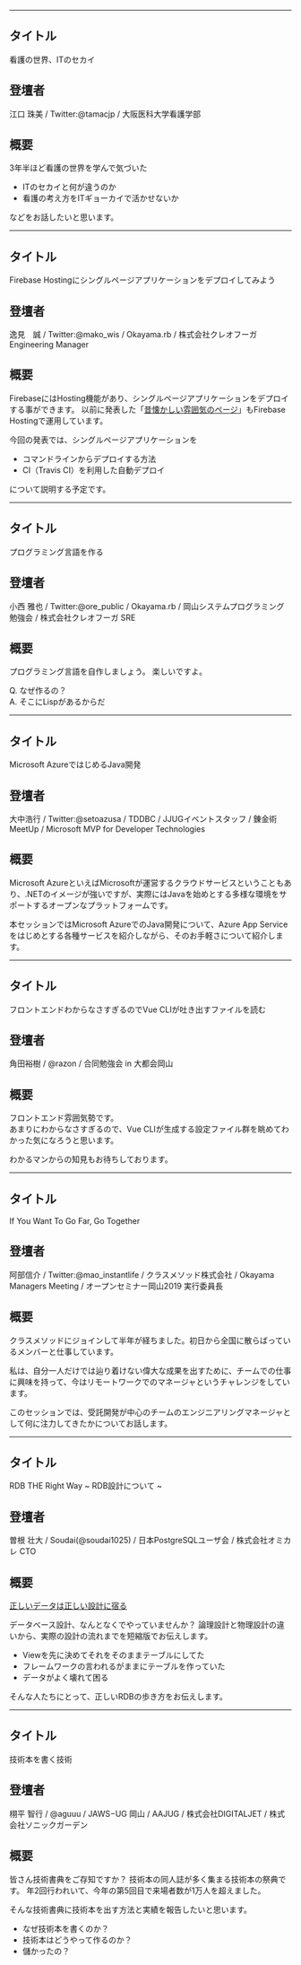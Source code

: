 ***

## タイトル

看護の世界、ITのセカイ

## 登壇者

江口 珠美 / Twitter:@tamacjp / 大阪医科大学看護学部

## 概要

3年半ほど看護の世界を学んで気づいた

* ITのセカイと何が違うのか
* 看護の考え方をITギョーカイで活かせないか

などをお話したいと思います。

***

## タイトル

Firebase Hostingにシングルページアプリケーションをデプロイしてみよう

## 登壇者

逸見　誠 / Twitter:@mako_wis / Okayama.rb / 株式会社クレオフーガ Engineering Manager

## 概要

FirebaseにはHosting機能があり、シングルページアプリケーションをデプロイする事ができます。
以前に発表した「[昔懐かしい雰囲気のページ](https://teijigo-beer-ti.me/)」もFirebase Hostingで運用しています。

今回の発表では、シングルページアプリケーションを

- コマンドラインからデプロイする方法
- CI（Travis CI）を利用した自動デプロイ

について説明する予定です。

***

## タイトル

プログラミング言語を作る

## 登壇者

小西 雅也 / Twitter:@ore_public / Okayama.rb / 岡山システムプログラミング勉強会 / 株式会社クレオフーガ SRE

## 概要

プログラミング言語を自作しましょう。
楽しいですよ。

Q. なぜ作るの？  
A. そこにLispがあるからだ

***

## タイトル

Microsoft AzureではじめるJava開発

## 登壇者

大中浩行 / Twitter:@setoazusa / TDDBC / JJUGイベントスタッフ / 錬金術MeetUp / Microsoft MVP for Developer Technologies

## 概要

Microsoft AzureといえばMicrosoftが運営するクラウドサービスということもあり、.NETのイメージが強いですが、実際にはJavaを始めとする多様な環境をサポートするオープンなプラットフォームです。

本セッションではMicrosoft AzureでのJava開発について、Azure App Serviceをはじめとする各種サービスを紹介しながら、そのお手軽さについて紹介します。

*** 

## タイトル

フロントエンドわからなさすぎるのでVue CLIが吐き出すファイルを読む

## 登壇者

角田裕樹 / @razon / 合同勉強会 in 大都会岡山

## 概要

フロントエンド雰囲気勢です。  
あまりにわからなさすぎるので、Vue CLIが生成する設定ファイル群を眺めてわかった気になろうと思います。

わかるマンからの知見もお待ちしております。

***
  
## タイトル

If You Want To Go Far, Go Together

## 登壇者

阿部信介 / Twitter:@mao_instantlife / クラスメソッド株式会社 / Okayama Managers Meeting / オープンセミナー岡山2019 実行委員長

## 概要

クラスメソッドにジョインして半年が経ちました。初日から全国に散らばっているメンバーと仕事しています。

私は、自分一人だけでは辿り着けない偉大な成果を出すために、チームでの仕事に興味を持って、今はリモートワークでのマネージャというチャレンジをしています。

このセッションでは、受託開発が中心のチームのエンジニアリングマネージャとして何に注力してきたかについてお話します。

***

## タイトル

RDB THE Right Way ~ RDB設計について ~ 

## 登壇者

曽根 壮大 / Soudai(@soudai1025) / 日本PostgreSQLユーザ会 / 株式会社オミカレ CTO

## 概要

[正しいデータは正しい設計に宿る](https://soudai.hatenablog.com/entry/2018/08/31/222107) 

データベース設計、なんとなくでやっていませんか？
論理設計と物理設計の違いから、実際の設計の流れまでを短縮版でお伝えします。

- Viewを先に決めてそれをそのままテーブルにしてた
- フレームワークの言われるがままにテーブルを作っていた
- データがよく壊れて困る

そんな人たちにとって、正しいRDBの歩き方をお伝えします。

***

## タイトル

技術本を書く技術

## 登壇者

栩平 智行 / @aguuu / JAWS−UG 岡山 / AAJUG / 株式会社DIGITALJET / 株式会社ソニックガーデン

## 概要

皆さん技術書典をご存知ですか？
技術本の同人誌が多く集まる技術本の祭典です。
年2回行われいて、今年の第5回目で来場者数が1万人を超えました。

そんな技術書典に技術本を出す方法と実績を報告したいと思います。

- なぜ技術本を書くのか？
- 技術本はどうやって作るのか？
- 儲かったの？
